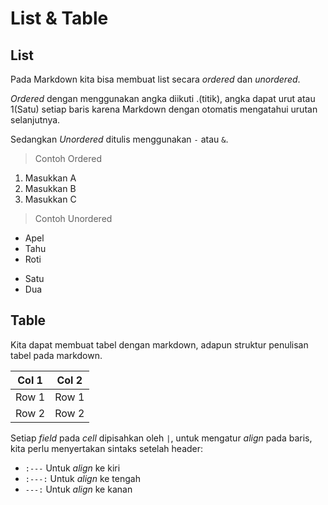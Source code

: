 # List & Table

## List

Pada Markdown kita bisa membuat list secara *ordered* dan *unordered*. 

*Ordered* dengan menggunakan angka diikuti .(titik), angka dapat urut atau 1(Satu) setiap baris karena Markdown dengan otomatis mengatahui urutan selanjutnya.

Sedangkan *Unordered* ditulis menggunakan `-` atau `&`.

> Contoh Ordered

1. Masukkan A
1. Masukkan B
1. Masukkan C

> Contoh Unordered

- Apel
- Tahu
- Roti

* Satu
* Dua


## Table

Kita dapat membuat tabel dengan markdown, adapun struktur penulisan tabel pada markdown.

| Col 1 | Col 2 |
| :---: | :---: |
| Row 1 | Row 1 |
| Row 2 | Row 2 |

Setiap *field* pada *cell* dipisahkan oleh `|`, untuk mengatur *align* pada baris, kita perlu menyertakan sintaks setelah header:

- `:---` Untuk *align* ke kiri
- `:---:` Untuk *align* ke tengah
- `---:` Untuk *align* ke kanan
